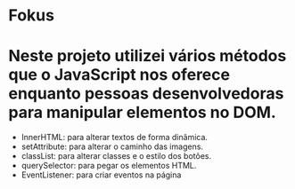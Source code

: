 # Fokus
# Neste projeto utilizei vários métodos que o JavaScript nos oferece enquanto pessoas desenvolvedoras para manipular elementos no DOM.
<uL>
  <li>InnerHTML: para alterar textos de forma dinâmica.</li>
  <li>setAttribute: para alterar o caminho das imagens.</li>
  <li>classList: para alterar classes e o estilo dos botões.</li>
  <li>querySelector: para pegar os elementos HTML.</li>
  <li>EventListener: para criar eventos na página</li>
</uL>
